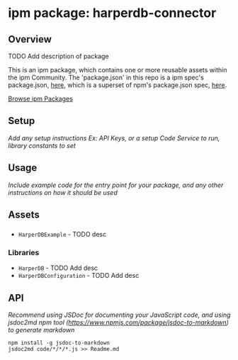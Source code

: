 # ipm package: harperdb-connector

## Overview

TODO Add description of package

This is an ipm package, which contains one or more reusable assets within the ipm Community. The 'package.json' in this repo is a ipm spec's package.json, [here](https://docs.clearblade.com/v/3/6-ipm/spec), which is a superset of npm's package.json spec, [here](https://docs.npmjs.com/files/package.json).

[Browse ipm Packages](https://ipm.clearblade.com)

## Setup

_Add any setup instructions_
_Ex:  API Keys, or a setup Code Service to run, library constants to set_

## Usage

_Include example code for the entry point for your package, and any other instructions on how it should be used_

## Assets

###

- `HarperDBExample` - TODO desc

### Libraries

- `HarperDB` - TODO Add desc
- `HarperDBConfiguration` - TODO Add desc

## API

_Recommend using JSDoc for documenting your JavaScript code, and using jsdoc2md npm tool (https://www.npmjs.com/package/jsdoc-to-markdown) to generate markdown_

```
npm install -g jsdoc-to-markdown
jsdoc2md code/*/*/*.js >> Readme.md
```

